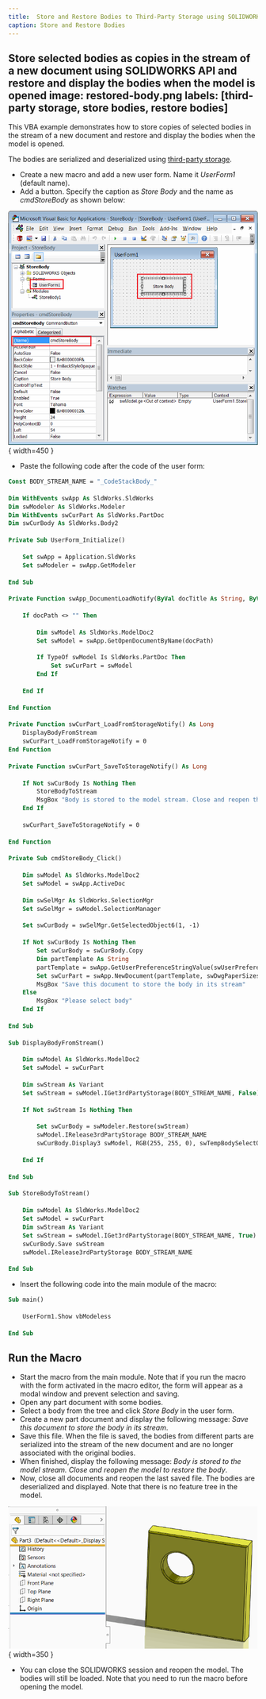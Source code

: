 ```yaml
---
title:  Store and Restore Bodies to Third-Party Storage using SOLIDWORKS API
caption: Store and Restore Bodies
---
```

 Store selected bodies as copies in the stream of a new document using SOLIDWORKS API and restore and display the bodies when the model is opened
image: restored-body.png
labels: [third-party storage, store bodies, restore bodies]
---

This VBA example demonstrates how to store copies of selected bodies in the stream of a new document and restore and display the bodies when the model is opened.

The bodies are serialized and deserialized using [third-party storage](/docs/codestack/solidworks-api/data-storage/third-party/).

* Create a new macro and add a new user form. Name it *UserForm1* (default name).
* Add a button. Specify the caption as *Store Body* and the name as *cmdStoreBody* as shown below:

![Macro tree and user form controls](macro-solution-tree.png){ width=450 }

* Paste the following code after the code of the user form:

```vb
Const BODY_STREAM_NAME = "_CodeStackBody_"

Dim WithEvents swApp As SldWorks.SldWorks
Dim swModeler As SldWorks.Modeler
Dim WithEvents swCurPart As SldWorks.PartDoc
Dim swCurBody As SldWorks.Body2

Private Sub UserForm_Initialize()
    
    Set swApp = Application.SldWorks
    Set swModeler = swApp.GetModeler
    
End Sub

Private Function swApp_DocumentLoadNotify(ByVal docTitle As String, ByVal docPath As String) As Long
    
    If docPath <> "" Then
    
        Dim swModel As SldWorks.ModelDoc2
        Set swModel = swApp.GetOpenDocumentByName(docPath)
        
        If TypeOf swModel Is SldWorks.PartDoc Then
            Set swCurPart = swModel
        End If
        
    End If
    
End Function

Private Function swCurPart_LoadFromStorageNotify() As Long
    DisplayBodyFromStream
    swCurPart_LoadFromStorageNotify = 0
End Function

Private Function swCurPart_SaveToStorageNotify() As Long

    If Not swCurBody Is Nothing Then
        StoreBodyToStream
        MsgBox "Body is stored to the model stream. Close and reopen the model to restore the body"
    End If
    
    swCurPart_SaveToStorageNotify = 0
    
End Function

Private Sub cmdStoreBody_Click()
    
    Dim swModel As SldWorks.ModelDoc2
    Set swModel = swApp.ActiveDoc
    
    Dim swSelMgr As SldWorks.SelectionMgr
    Set swSelMgr = swModel.SelectionManager
    
    Set swCurBody = swSelMgr.GetSelectedObject6(1, -1)
    
    If Not swCurBody Is Nothing Then
        Set swCurBody = swCurBody.Copy
        Dim partTemplate As String
        partTemplate = swApp.GetUserPreferenceStringValue(swUserPreferenceStringValue_e.swDefaultTemplatePart)
        Set swCurPart = swApp.NewDocument(partTemplate, swDwgPaperSizes_e.swDwgPapersUserDefined, 0, 0)
        MsgBox "Save this document to store the body in its stream"
    Else
        MsgBox "Please select body"
    End If
    
End Sub

Sub DisplayBodyFromStream()
    
    Dim swModel As SldWorks.ModelDoc2
    Set swModel = swCurPart
    
    Dim swStream As Variant
    Set swStream = swModel.IGet3rdPartyStorage(BODY_STREAM_NAME, False)
    
    If Not swStream Is Nothing Then
        
        Set swCurBody = swModeler.Restore(swStream)
        swModel.IRelease3rdPartyStorage BODY_STREAM_NAME
        swCurBody.Display3 swModel, RGB(255, 255, 0), swTempBodySelectOptions_e.swTempBodySelectable
        
    End If
    
End Sub

Sub StoreBodyToStream()
    
    Dim swModel As SldWorks.ModelDoc2
    Set swModel = swCurPart
    Dim swStream As Variant
    Set swStream = swModel.IGet3rdPartyStorage(BODY_STREAM_NAME, True)
    swCurBody.Save swStream
    swModel.IRelease3rdPartyStorage BODY_STREAM_NAME
    
End Sub
```



* Insert the following code into the main module of the macro:

```vb
Sub main()

    UserForm1.Show vbModeless
    
End Sub
```



## Run the Macro

* Start the macro from the main module. Note that if you run the macro with the form activated in the macro editor, the form will appear as a modal window and prevent selection and saving.
* Open any part document with some bodies.
* Select a body from the tree and click *Store Body* in the user form.
* Create a new part document and display the following message: *Save this document to store the body in its stream*.
* Save this file. When the file is saved, the bodies from different parts are serialized into the stream of the new document and are no longer associated with the original bodies.
* When finished, display the following message: *Body is stored to the model stream. Close and reopen the model to restore the body*.
* Now, close all documents and reopen the last saved file. The bodies are deserialized and displayed. Note that there is no feature tree in the model.

![Restored body](restored-body.png){ width=350 }

* You can close the SOLIDWORKS session and reopen the model. The bodies will still be loaded. Note that you need to run the macro before opening the model.